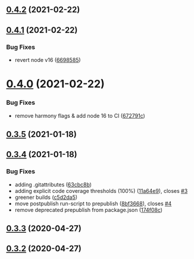 ## [0.4.2](https://github.com/tufan-io/simple-ci/compare/0.4.1...0.4.2) (2021-02-22)



## [0.4.1](https://github.com/tufan-io/simple-ci/compare/0.4.0...0.4.1) (2021-02-22)


### Bug Fixes

* revert node v16 ([6698585](https://github.com/tufan-io/simple-ci/commit/6698585ac0f114a09e5a1ada91a79e8355688aaf))



# [0.4.0](https://github.com/tufan-io/simple-ci/compare/0.3.5...0.4.0) (2021-02-22)


### Bug Fixes

* remove harmony flags & add node 16 to CI ([672791c](https://github.com/tufan-io/simple-ci/commit/672791c3b081df8bcff855d029c72e52e01bf9fb))



## [0.3.5](https://github.com/tufan-io/simple-ci/compare/0.3.4...0.3.5) (2021-01-18)



## [0.3.4](https://github.com/tufan-io/simple-ci/compare/0.3.3...0.3.4) (2021-01-18)


### Bug Fixes

* adding .gitattributes ([63cbc8b](https://github.com/tufan-io/simple-ci/commit/63cbc8b92a65e25ca61c55076d6c0616f01369bd))
* adding explicit code coverage thresholds (100%) ([11a64e9](https://github.com/tufan-io/simple-ci/commit/11a64e9ef435293e42d6fcc80f38bd61137bfcf9)), closes [#3](https://github.com/tufan-io/simple-ci/issues/3)
* greener builds ([c5d2da5](https://github.com/tufan-io/simple-ci/commit/c5d2da5b9e887d4d37ac931c6aa2c3bd99d3f3f1))
* move postpublish run-script to prepublish ([8bf3668](https://github.com/tufan-io/simple-ci/commit/8bf36689f9468be632fc2d4f6eb98adaa48616bb)), closes [#4](https://github.com/tufan-io/simple-ci/issues/4)
* remove deprecated prepublish from package.json ([174f08c](https://github.com/tufan-io/simple-ci/commit/174f08c4ec410dfbfe736624f92dd75b75cd2b7f))



## [0.3.3](https://github.com/tufan-io/simple-ci/compare/0.3.2...0.3.3) (2020-04-27)



## [0.3.2](https://github.com/tufan-io/simple-ci/compare/0.3.1...0.3.2) (2020-04-27)



